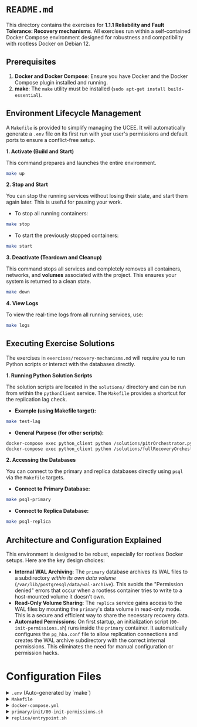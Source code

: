 # `README.md`

This directory contains the exercises for **1.1.1 Reliability and Fault Tolerance: Recovery mechanisms**. All exercises run within a self-contained Docker Compose environment designed for robustness and compatibility with rootless Docker on Debian 12.

## Prerequisites

1.  **Docker and Docker Compose**: Ensure you have Docker and the Docker Compose plugin installed and running.
2.  **make**: The `make` utility must be installed (`sudo apt-get install build-essential`).

## Environment Lifecycle Management

A `Makefile` is provided to simplify managing the UCEE. It will automatically generate a `.env` file on its first run with your user's permissions and default ports to ensure a conflict-free setup.

**1. Activate (Build and Start)**

This command prepares and launches the entire environment.

```bash
make up
```

**2. Stop and Start**

You can stop the running services without losing their state, and start them again later. This is useful for pausing your work.

*   To stop all running containers:
```bash
make stop
```
*   To start the previously stopped containers:
```bash
make start
```

**3. Deactivate (Teardown and Cleanup)**

This command stops all services and completely removes all containers, networks, and **volumes** associated with the project. This ensures your system is returned to a clean state.

```bash
make down
```

**4. View Logs**

To view the real-time logs from all running services, use:

```bash
make logs
```

## Executing Exercise Solutions

The exercises in `exercises/recovery-mechanisms.md` will require you to run Python scripts or interact with the databases directly.

**1. Running Python Solution Scripts**

The solution scripts are located in the `solutions/` directory and can be run from within the `pythonClient` service. The `Makefile` provides a shortcut for the replication lag check.

*   **Example (using Makefile target):**
```bash
make test-lag
```
*   **General Purpose (for other scripts):**
```bash
docker-compose exec python_client python /solutions/pitrOrchestrator.py
docker-compose exec python_client python /solutions/fullRecoveryOrchestrator.py
```

**2. Accessing the Databases**

You can connect to the primary and replica databases directly using `psql` via the `Makefile` targets.

*   **Connect to Primary Database:**
```bash
make psql-primary
```
*   **Connect to Replica Database:**
```bash
make psql-replica
```

## Architecture and Configuration Explained

This environment is designed to be robust, especially for rootless Docker setups. Here are the key design choices:

*   **Internal WAL Archiving**: The `primary` database archives its WAL files to a subdirectory *within its own data volume* (`/var/lib/postgresql/data/wal-archive`). This avoids the "Permission denied" errors that occur when a rootless container tries to write to a host-mounted volume it doesn't own.
*   **Read-Only Volume Sharing**: The `replica` service gains access to the WAL files by mounting the `primary`'s data volume in read-only mode. This is a secure and efficient way to share the necessary recovery data.
*   **Automated Permissions**: On first startup, an initialization script (`00-init-permissions.sh`) runs inside the `primary` container. It automatically configures the `pg_hba.conf` file to allow replication connections and creates the WAL archive subdirectory with the correct internal permissions. This eliminates the need for manual configuration or permission hacks.

# Configuration Files

<details>
<summary><code>.env</code> (Auto-generated by `make`)</summary>
This file is auto-generated by the Makefile on the first run. It captures your user ID and group ID for seamless volume permissions and sets default host ports to avoid conflicts.

```dotenv
UID=1000
GID=1000
PRIMARY_HOST_PORT=5433
REPLICA_HOST_PORT=5434
```

</details>

<details>
<summary><code>Makefile</code></summary>

```makefile
# This target automatically creates a .env file with the current user's UID/GID
# if one does not already exist. This is crucial for rootless Docker volume permissions.
.PHONY: all
all: .env

.env:
	@echo "Creating default .env file..."
	# Use $$ to escape the $ for `make`, so the shell executes the command substitution.
	@echo "UID=$$(id -u)" > .env
	@echo "GID=$$(id -g)" >> .env
	@echo "PRIMARY_HOST_PORT=5433" >> .env
	@echo "REPLICA_HOST_PORT=5434" >> .env

# Load environment variables from .env file to make them available to this Makefile
# and subsequent shell commands.
include .env
export PGPASSWORD=password

# Default command to show help.
.DEFAULT_GOAL := help

.PHONY: help up down start stop logs psql-primary psql-replica test-lag clean promote-replica

help:
	@echo "Usage: make [target]"
	@echo ""
	@echo "Targets:"
	@echo "  up                Builds and starts all services in detached mode."
	@echo "  down              Stops and removes all containers, networks (preserves data)."
	@echo "  clean             DESTRUCTIVE: Stops and removes everything, including data volumes."
	@echo "  start             Starts the services."
	@echo "  stop              Stops the services without removing them."
	@echo "  logs              Follows the logs of all running services."
	@echo "  psql-primary      Connect to the primary PostgreSQL database."
	@echo "  psql-replica      Connect to the replica PostgreSQL database."
	@echo "  test-lag          Run the Python script to check replication lag."
	@echo "  promote-replica   Promotes the replica to a primary server (for failover tests)."

up: .env
	@echo "🚀 Starting up the environment..."
	docker-compose up -d --build

down:
	@echo "🔥 Tearing down the environment (preserving data volumes)..."
	docker-compose down

start:
	@echo "▶️ Starting services..."
	docker-compose start

stop:
	@echo "🛑 Stopping services..."
	docker-compose stop

logs:
	@echo "🔎 Tailing logs..."
	docker-compose logs -f

psql-primary:
	@echo "Connecting to primary database on localhost:${PRIMARY_HOST_PORT}..."
	psql -h localhost -p ${PRIMARY_HOST_PORT} -U admin -d statelessCommerce

psql-replica:
	@echo "Connecting to replica database on localhost:${REPLICA_HOST_PORT}..."
	psql -h localhost -p ${REPLICA_HOST_PORT} -U admin -d statelessCommerce

test-lag:
	@echo "🐍 Running replication lag check..."
	docker-compose exec python_client python /solutions/checkReplicationLag.py

# SOLUTION: Add a dedicated target for promoting the replica as the correct user.
promote-replica:
	@echo "🚀 Promoting replica to primary..."
	docker-compose exec --user postgres replica pg_ctl promote

clean:
	@echo "🔥 DESTRUCTIVE: Tearing down the environment AND DELETING ALL DATA..."
	docker-compose down -v
```

</details>

<details>
<summary><code>docker-compose.yml</code></summary>

```yaml
services:
  primary:
    image: postgres:15
    container_name: primary
    volumes:
      - ./primary/init:/docker-entrypoint-initdb.d
      - postgresPrimaryData:/var/lib/postgresql/data
    environment:
      POSTGRES_DB: statelessCommerce
      POSTGRES_USER: admin
      POSTGRES_PASSWORD: password
    ports:
      - "${PRIMARY_HOST_PORT}:5432"
    networks:
      - postgresnet
      - clientnet
    healthcheck:
      test: ["CMD-SHELL", "pg_isready -U admin -d statelessCommerce"]
      interval: 5s
      timeout: 5s
      retries: 5

  replica:
    build:
      context: ./replica
    container_name: replica
    depends_on:
      primary:
        condition: service_healthy
    volumes:
      - postgresReplicaData:/var/lib/postgresql/data
      - postgresPrimaryData:/primary_data:ro
    environment:
      POSTGRES_USER: admin
      POSTGRES_PASSWORD: password
    ports:
      - "${REPLICA_HOST_PORT}:5432"
    networks:
      - postgresnet
      - clientnet

  python_client:
    build:
      context: ./python_client
    container_name: python_client
    working_dir: /app
    volumes:
      - ./solutions:/solutions
    command: tail -f /dev/null
    networks:
      - clientnet
    depends_on:
      - primary
      - replica
    environment:
      PRIMARY_HOST: primary
      REPLICA_HOST: replica
      DB_USER: admin
      DB_PASSWORD: password
      DB_NAME: statelessCommerce

volumes:
  postgresPrimaryData:
    name: statelessCommercePrimaryData
  postgresReplicaData:
    name: statelessCommerceReplicaData

networks:
  postgresnet:
    driver: bridge
  clientnet:
    driver: bridge
```

</details>

<details>
<summary><code>primary/init/00-init-permissions.sh</code></summary>

```bash
#!/bin/bash
set -e

# This script runs once as the postgres user during database initialization.

# 1. Create a subdirectory for WAL files inside the main data volume.
# This avoids host permission issues, especially in rootless Docker environments.
mkdir -p /var/lib/postgresql/data/wal-archive

# 2. Append replication rules to the default pg_hba.conf generated by initdb.
echo "host replication admin 0.0.0.0/0 md5" >> "$PGDATA/pg_hba.conf"
echo "host all all 0.0.0.0/0 md5" >> "$PGDATA/pg_hba.conf"

# 3. Append necessary parameters to the default postgresql.conf.
cat >> "$PGDATA/postgresql.conf" <<EOF
wal_level = replica
archive_mode = on
archive_command = 'cp %p /var/lib/postgresql/data/wal-archive/%f'
max_wal_senders = 10
hot_standby = on
EOF

echo "Initialization complete: pg_hba.conf and postgresql.conf configured for replication."
```
</details>

<details>
<summary><code>replica/entrypoint.sh</code></summary>

```bash
#!/bin/bash
set -e

pg_ctl -D "$PGDATA" -m fast -w stop
rm -rf "$PGDATA"/*

echo "Starting base backup from primary..."
echo "primary:5432:*:admin:password" > ~/.pgpass
chmod 0600 ~/.pgpass

until pg_basebackup --pgdata="$PGDATA" --host=primary --username=admin -W --wal-method=stream --slot=replica_slot --create-slot
do
  echo "Waiting for primary to connect to create base backup..."
  sleep 1s
done

rm ~/.pgpass
chmod 0700 "$PGDATA"
touch "$PGDATA/standby.signal"

 Create postgresql.auto.conf with the corrected restore_command path.
cat > "$PGDATA/postgresql.auto.conf" <<EOF
primary_conninfo = 'host=primary port=5432 user=admin password=password'
restore_command = 'cp /primary_data/wal-archive/%f %p'
primary_slot_name = 'replica_slot'
EOF

echo "Replica setup complete. The container will now start PostgreSQL..."
```
</details>